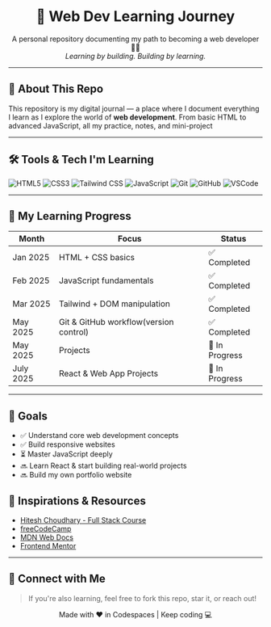 <h1 align="center">🚀 Web Dev Learning Journey</h1>
<p align="center">
  A personal repository documenting my path to becoming a web developer 👨‍💻  
  <br/>
  <i>Learning by building. Building by learning.</i>
</p>

---

## 📌 About This Repo

This repository is my digital journal — a place where I document everything I learn as I explore the world of **web development**. From basic HTML to advanced JavaScript, all my practice, notes, and mini-project



---

## 🛠️ Tools & Tech I'm Learning

![HTML5](https://img.shields.io/badge/HTML5-E44D26?style=for-the-badge&logo=html5&logoColor=white)
![CSS3](https://img.shields.io/badge/CSS3-264de4?style=for-the-badge&logo=css3&logoColor=white)
![Tailwind CSS](https://img.shields.io/badge/Tailwind-38B2AC?style=for-the-badge&logo=tailwind-css&logoColor=white)
![JavaScript](https://img.shields.io/badge/JavaScript-f0db4f?style=for-the-badge&logo=javascript&logoColor=black)
![Git](https://img.shields.io/badge/Git-F05032?style=for-the-badge&logo=git&logoColor=white)
![GitHub](https://img.shields.io/badge/GitHub-181717?style=for-the-badge&logo=github&logoColor=white)
![VSCode](https://img.shields.io/badge/VS_Code-007ACC?style=for-the-badge&logo=visual-studio-code&logoColor=white)

---


## 🔄 My Learning Progress

| Month        | Focus                              | Status     |
|--------------|-------------------------------------|------------|
| Jan 2025     | HTML + CSS basics                   | ✅ Completed |
| Feb 2025     | JavaScript fundamentals             | ✅ Completed |
| Mar 2025     | Tailwind + DOM manipulation         | ✅ Completed |
| May 2025     | Git & GitHub workflow(version control)| ✅ Completed |
| May 2025     | Projects                            | 🔄 In Progress |
| July 2025     | React & Web App Projects            | 🔄 In Progress |

---

## 🎯 Goals

- ✅ Understand core web development concepts
- ✅ Build responsive websites
- ⏳ Master JavaScript deeply
- 🔜 Learn React & start building real-world projects
- 🔜 Build my own portfolio website

## 🌟 Inspirations & Resources

- [Hitesh Choudhary - Full Stack Course](https://github.com/hiteshchoudhary)
- [freeCodeCamp](https://www.freecodecamp.org/)
- [MDN Web Docs](https://developer.mozilla.org/)
- [Frontend Mentor](https://www.frontendmentor.io/)

---

## 🙌 Connect with Me

> If you're also learning, feel free to fork this repo, star it, or reach out!

<p align="center">
  Made with ❤️ in Codespaces | Keep coding 💻
</p>
